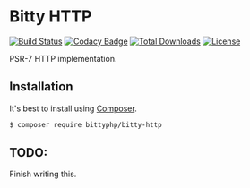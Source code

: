 # Bitty HTTP

[![Build Status](https://travis-ci.org/bittyphp/bitty-http.svg?branch=master)](https://travis-ci.org/bittyphp/bitty-http)
[![Codacy Badge](https://api.codacy.com/project/badge/Grade/114f808c31844c099eba857edd84287b)](https://www.codacy.com/app/bittyphp/bitty-http)
[![Total Downloads](https://poser.pugx.org/bittyphp/bitty-http/downloads)](https://packagist.org/packages/bittyphp/bitty-http)
[![License](https://poser.pugx.org/bittyphp/bitty-http/license)](https://packagist.org/packages/bittyphp/bitty-http)

PSR-7 HTTP implementation.

## Installation

It's best to install using [Composer](https://getcomposer.org/).

```sh
$ composer require bittyphp/bitty-http
```

## TODO:

Finish writing this.
